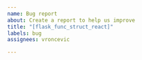 ```yaml
---
name: Bug report
about: Create a report to help us improve
title: "[flask_func_struct_react]"
labels: bug
assignees: vroncevic

---
```



